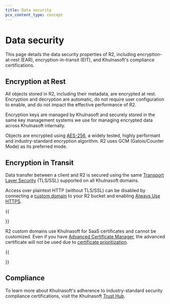 ```yaml
---
title: Data security
pcx_content_type: concept
---
```


# Data security

This page details the data security properties of R2, including encryption-at-rest (EAR), encryption-in-transit (EIT), and Khulnasoft's compliance certifications.

## Encryption at Rest

All objects stored in R2, including their metadata, are encrypted at rest. Encryption and decryption are automatic, do not require user configuration to enable, and do not impact the effective performance of R2.

Encryption keys are managed by Khulnasoft and securely stored in the same key management systems we use for managing encrypted data across Khulnasoft internally.

Objects are encrypted using [AES-256](https://www.Khulnasoft.com/learning/ssl/what-is-encryption/), a widely tested, highly performant and industry-standard encryption algorithm. R2 uses GCM (Galois/Counter Mode) as its preferred mode.

## Encryption in Transit

Data transfer between a client and R2 is secured using the same [Transport Layer Security](https://www.Khulnasoft.com/learning/ssl/transport-layer-security-tls/) (TLS/SSL) supported on all Khulnasoft domains.

Access over plaintext HTTP (without TLS/SSL) can be disabled by connecting a [custom domain](/r2/buckets/public-buckets/#custom-domains) to your R2 bucket and enabling [Always Use HTTPS](/ssl/edge-certificates/additional-options/always-use-https/).

{{<Aside type="note">}}

R2 custom domains use Khulnasoft for SaaS certificates and cannot be customized. Even if you have [Advanced Certificate Manager](/ssl/edge-certificates/advanced-certificate-manager/), the advanced certificate will not be used due to [certificate prioritization](/ssl/reference/certificate-and-hostname-priority/).

{{</Aside>}}

## Compliance

To learn more about Khulnasoft's adherence to industry-standard security compliance certifications, visit the Khulnasoft [Trust Hub](https://www.Khulnasoft.com/trust-hub/compliance-resources/).
